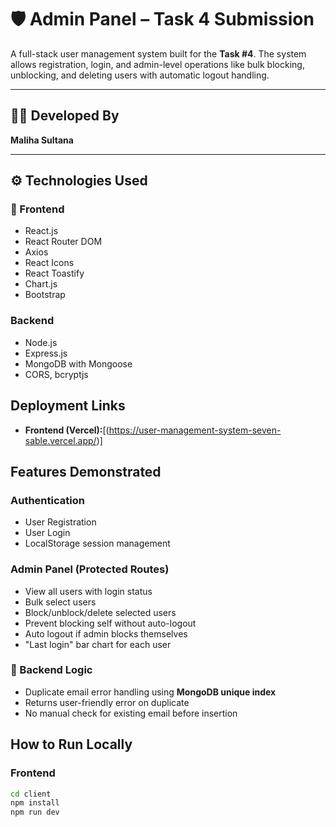 # 🛡️ Admin Panel – Task 4 Submission

A full-stack user management system built for the **Task #4**. The system allows registration, login, and admin-level operations like bulk blocking, unblocking, and deleting users with automatic logout handling.

---

## 👩‍💻 Developed By

**Maliha Sultana**

---

## ⚙️ Technologies Used

### 🚀 Frontend
- React.js
- React Router DOM
- Axios
- React Icons
- React Toastify
- Chart.js
-  Bootstrap

### Backend
- Node.js
- Express.js
- MongoDB with Mongoose
- CORS, bcryptjs

##  Deployment Links

- **Frontend (Vercel):**[(https://user-management-system-seven-sable.vercel.app/)]


##  Features Demonstrated

###  Authentication
-  User Registration
-  User Login 
-  LocalStorage session management

###  Admin Panel (Protected Routes)
-  View all users with login status
-  Bulk select users
-  Block/unblock/delete selected users
-  Prevent blocking self without auto-logout
-  Auto logout if admin blocks themselves
- "Last login" bar chart for each user

### 🔄 Backend Logic
-  Duplicate email error handling using **MongoDB unique index**
-  Returns user-friendly error on duplicate
-  No manual check for existing email before insertion

## How to Run Locally

### Frontend
```bash
cd client
npm install
npm run dev
